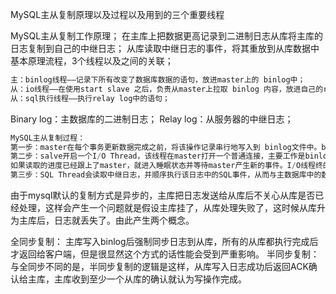 MySQL主从复制原理以及过程以及用到的三个重要线程

MySQL主从复制工作原理；
在主库上把数据更高记录到二进制日志从库将主库的日志复制到自己的中继日志；
从库读取中继日志的事件，将其重放到从库数据中基本原理流程，3个线程以及之间的关联；
```sql
主：binlog线程——记录下所有改变了数据库数据的语句，放进master上的 binlog中；
从：io线程——在使用start slave 之后，负责从master上拉取 binlog 内容，放进自己的relay log中；
从：sql执行线程——执行relay log中的语句；
```
Binary log：主数据库的二进制日志；
Relay log：从服务器的中继日志；

```sql
MySQL主从复制过程：
第一步：master在每个事务更新数据完成之前，将该操作记录串行地写入到 binlog文件中。binlog 是数据库服务器启动的那一刻起，保存所有修改数据库结构或内容的一个文件。
第二步：salve开启一个I/O Thread，该线程在master打开一个普通连接，主要工作是binlog dump process。
如果读取的进度已经跟上了master，就进入睡眠状态并等待master产生新的事件。I/O线程终的目的是将这些事件写入到中继日志中。
第三步：SQL Thread会读取中继日志，并顺序执行该日志中的SQL事件，从而与主数据库中的数据保持一致。
```

由于mysql默认的复制方式是异步的，主库把日志发送给从库后不关心从库是否已经处理，这样会产生一个问题就是假设主库挂了，从库处理失败了，这时候从库升为主库后，日志就丢失了。由此产生两个概念。


全同步复制：
主库写入binlog后强制同步日志到从库，所有的从库都执行完成后才返回给客户端，但是很显然这个方式的话性能会受到严重影响。
半同步复制：
与全同步不同的是，半同步复制的逻辑是这样，从库写入日志成功后返回ACK确认给主库，主库收到至少一个从库的确认就认为写操作完成。
 

